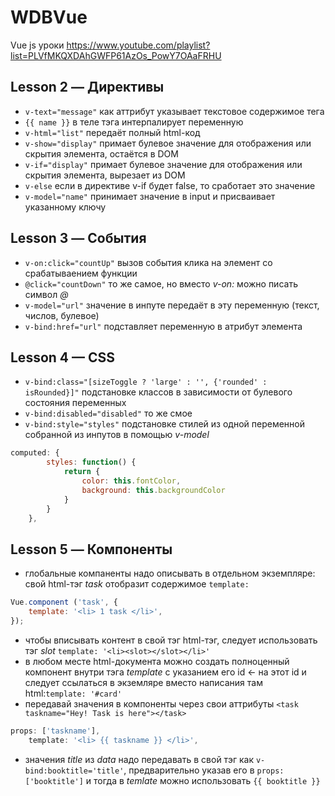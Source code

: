 # WDBVue
Vue js уроки https://www.youtube.com/playlist?list=PLVfMKQXDAhGWFP61AzOs_PowY7OAaFRHU

## Lesson 2 — Директивы

- ``v-text="message"`` как аттрибут указывает текстовое содержимое тега
- ``{{ name }}`` в теле тэга интерпалирует переменную
- ``v-html="list"`` передаёт полный html-код
- ``v-show="display"`` примает булевое значение для отображения или скрытия элемента, остаётся в DOM
- ``v-if="display"`` примает булевое значение для отображения или скрытия элемента, вырезает из DOM
- ``v-else`` если в директиве v-if будет false, то сработает это значение
- ``v-model="name"`` принимает значение в input и присваивает указанному ключу

## Lesson 3 — События

- ``v-on:click="countUp"`` вызов события клика на элемент со срабатываением функции
- ``@click="countDown"`` то же самое, но вместо *v-on:* можно писать символ *@*
- ``v-model="url"`` значение в инпуте передаёт в эту переменную (текст, числов, булевое)
- ``v-bind:href="url"`` подставляет переменную в атрибут элемента 

## Lesson 4 — CSS

- ``v-bind:class="[sizeToggle ? 'large' : '', {'rounded' :  isRounded}]"`` подстановке классов в зависимости от булевого состояния переменных
- ``v-bind:disabled="disabled"`` то же смое
- ``v-bind:style="styles"`` подстановке стилей из одной переменной собранной из инпутов в помощью *v-model*

```js
computed: {
        styles: function() {
            return {
                color: this.fontColor,
                background: this.backgroundColor
            }
        }
    },
```

## Lesson 5 — Компоненты

- глобальные компаненты надо описывать в отдельном экземпляре: свой html-тэг *task* отобразит содержимое ``template:``
 
```js
Vue.component ('task', {
    template: '<li> 1 task </li>',
});
```

- чтобы вписывать контент в свой тэг html-тэг, следует использовать тэг *slot* ``template: '<li><slot></slot></li>'``
- в любом месте html-документа можно создать полноценный компонент внутри тэга *template* с указанием его id ← на этот id и следует ссылаться в экземляре вместо написания там html:``template: '#card'``
- передавай значения в компоненты через свои аттрибуты ``<task taskname="Hey! Task is here"></task>``

```js
props: ['taskname'],
    template: '<li> {{ taskname }} </li>',
```

- значения _title_ из _data_ надо передавать в свой тэг как  ``v-bind:booktitle='title'``, предварительно указав его в ``props: ['booktitle']`` и тогда в _temlate_ можно использовать ``{{ booktitle }}``
